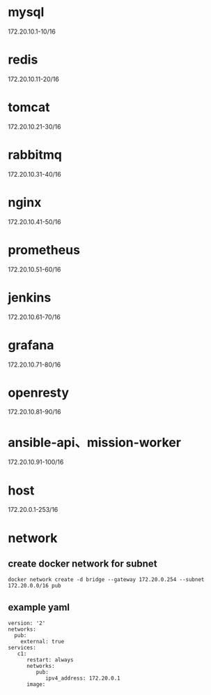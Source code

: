 # mysql
172.20.10.1-10/16

# redis
172.20.10.11-20/16

# tomcat
172.20.10.21-30/16

# rabbitmq
172.20.10.31-40/16

# nginx
172.20.10.41-50/16

# prometheus
172.20.10.51-60/16

# jenkins
172.20.10.61-70/16

# grafana
172.20.10.71-80/16

# openresty
172.20.10.81-90/16

# ansible-api、mission-worker
172.20.10.91-100/16

# host
172.20.0.1-253/16

# network
## create  docker network for subnet

```docker
docker network create -d bridge --gateway 172.20.0.254 --subnet 172.20.0.0/16 pub
```

## example yaml
```docker
version: '2'
networks:
  pub:
    external: true
services:
   c1:
      restart: always
      networks:
         pub:
            ipv4_address: 172.20.0.1
      image:
```

